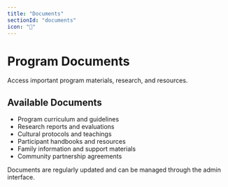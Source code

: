 ```yaml
---
title: "Documents"
sectionId: "documents"
icon: "📄"
---
```


# Program Documents

Access important program materials, research, and resources.

## Available Documents

- Program curriculum and guidelines
- Research reports and evaluations
- Cultural protocols and teachings
- Participant handbooks and resources
- Family information and support materials
- Community partnership agreements

Documents are regularly updated and can be managed through the admin interface.

